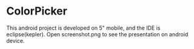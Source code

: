 # ColorPicker

This android project is developed on 5" mobile, and the IDE is eclipse(kepler).
Open screenshot.png to see the presentation on android device.

